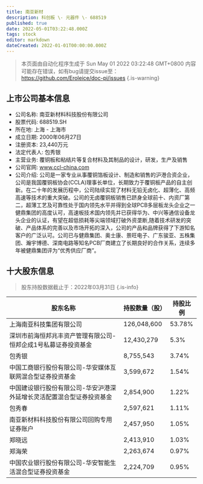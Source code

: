 ```yaml
---
title: 南亚新材
description: 科创板 \- 元器件 \- 688519
published: true
date: 2022-05-01T03:22:48.000Z
tags: stock
editor: markdown
dateCreated: 2022-01-01T00:00:00.000Z
---
```


> 本页面由自动化程序生成于 Sun May 01 2022 03:22:48 GMT+0800
> 内容可能存在错误，如有bug请提交issue至：https://github.com/Eroleice/doc-pi/issues
{.is-warning}

## 上市公司基本信息
- 公司名称: 南亚新材料科技股份有限公司
- 股票代码: 688519.SH
- 所在地: 上海 - 上海市
- 成立日期: 2000年06月27日
- 注册资本: 23,440万元
- 法定代表人: 包秀银
- 主营业务: 覆铜板和粘结片等复合材料及其制品的设计，研发，生产及销售
- 公司官网: www.ccl-china.com
- 公司介绍: 公司是一家专业从事覆铜箔板设计、制造和销售的沪港合资企业，公司是我国覆铜板协会(CCLA)理事长单位，长期致力于覆铜板产品的自主创新。在二十年的发展历程中，公司陆续实现了材料无铅无卤化、超薄化、高频高速等技术的重大突破。公司的无卤覆铜板销售已跻身全球前十、内资厂第二，超薄工艺及可靠性处于国内领先水平并得到全球PCB多层板龙头企业之一健鼎集团的高度认可，高速板技术国内领先并已获得华为、中兴等通信设备龙头企业的认证，有望在超低损耗等尖端领域打破外资垄断,随着技术研发的突破、产品体系的完善以及市场开拓的深入，公司的产品和品牌获得了下游知名客户的广泛认可。公司已与健鼎集团、奥士康、景旺电子、广东骏亚、五株集团、瀚宇博德、深南电路等知名PCB厂商建立了长期良好的合作关系，连续多年被健鼎集团评为“优秀供应厂商”。


## 十大股东信息
> 股东持股数据截止于：2022年03月31日
{.is-info}

| 股东名称 | 持股数量（股） | 持股比例 |
| --- | --- | --- |
| 上海南亚科技集团有限公司 | 126,048,600 | 53.78% |
| 深圳市前海恒邦兆丰资产管理有限公司-恒邦企成1号私募证券投资基金 | 12,430,279 | 5.3% |
| 包秀银 | 8,755,543 | 3.74% |
| 中国工商银行股份有限公司-华安媒体互联网混合型证券投资基金 | 3,599,672 | 1.54% |
| 中国建设银行股份有限公司-华安沪港深外延增长灵活配置混合型证券投资基金 | 2,854,900 | 1.22% |
| 包秀春 | 2,597,621 | 1.11% |
| 南亚新材料科技股份有限公司回购专用证券账户 | 2,457,950 | 1.05% |
| 郑晓远 | 2,413,910 | 1.03% |
| 郑海荣 | 2,263,674 | 0.97% |
| 中国农业银行股份有限公司-华安智能生活混合型证券投资基金 | 2,224,709 | 0.95% |




